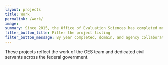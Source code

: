 ```yaml
---
layout: projects
title: Work
permalink: /work/
image:
summary: Since 2015, the Office of Evaluation Sciences has completed more than 50 projects with more than a dozen agencies.
filter_button_title: Filter the project listing
filter_button_message: By year completed, domain, and agency collaborator
---
```


These projects reflect the work of the OES team and dedicated civil servants across the federal government.
